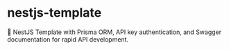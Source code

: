 # nestjs-template
🔗 NestJS Template with Prisma ORM, API key authentication, and Swagger documentation for rapid API development.
